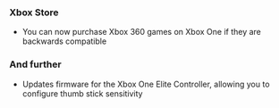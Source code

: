 ### Xbox Store
- You can now purchase Xbox 360 games on Xbox One if they are backwards compatible

### And further
- Updates firmware for the Xbox One Elite Controller, allowing you to configure thumb stick sensitivity